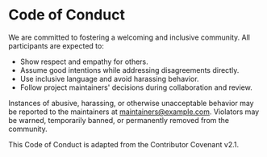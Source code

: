 <!-- SPDX-License-Identifier: MPL-2.0 -->
# Code of Conduct

We are committed to fostering a welcoming and inclusive community. All
participants are expected to:

- Show respect and empathy for others.
- Assume good intentions while addressing disagreements directly.
- Use inclusive language and avoid harassing behavior.
- Follow project maintainers' decisions during collaboration and review.

Instances of abusive, harassing, or otherwise unacceptable behavior may be
reported to the maintainers at maintainers@example.com. Violators may be
warned, temporarily banned, or permanently removed from the community.

This Code of Conduct is adapted from the Contributor Covenant v2.1.
